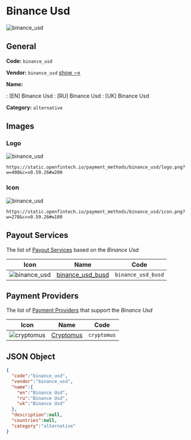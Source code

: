 
# Binance Usd 
![binance_usd](https://static.openfintech.io/payment_methods/binance_usd/logo.png?w=400&c=v0.59.26#w200)  

## General 
**Code:** `binance_usd` 
 
**Vendor:** `binance_usd` [show -->](/vendors/binance_usd/) 
 
**Name:** 
 
:	[EN] Binance Usd 
:	[RU] Binance Usd 
:	[UK] Binance Usd 
 
**Category:** `alternative` 
 

## Images 

### Logo 
![binance_usd](https://static.openfintech.io/payment_methods/binance_usd/logo.png?w=400&c=v0.59.26#w200)  

```
https://static.openfintech.io/payment_methods/binance_usd/logo.png?w=400&c=v0.59.26#w200
```  

### Icon 
![binance_usd](https://static.openfintech.io/payment_methods/binance_usd/icon.png?w=278&c=v0.59.26#w100)  

```
https://static.openfintech.io/payment_methods/binance_usd/icon.png?w=278&c=v0.59.26#w100
```  

## Payout Services 
 
The list of [Payout Services](/payout-services/) based on the _Binance Usd_ 

|Icon|Name|Code| 
|:---:|:---:|:---:| 
|![binance_usd](https://static.openfintech.io/payout_methods/binance_usd/icon.png?w=278&c=v0.59.26#w40) |[binance_usd_busd](/payout-services/binance_usd_busd/)|`binance_usd_busd`| 
 

## Payment Providers 
 
The list of [Payment Providers](/payment-providers/) that support the _Binance Usd_ 

|Icon|Name|Code| 
|:---:|:---:|:---:| 
|![cryptomus](https://static.openfintech.io/payment_providers/cryptomus/icon.svg?w=278&c=v0.59.26#w100) |[Cryptomus](/payment-providers/cryptomus/)|`cryptomus`| 
 

## JSON Object 

```json
{
  "code":"binance_usd",
  "vendor":"binance_usd",
  "name":{
    "en":"Binance Usd",
    "ru":"Binance Usd",
    "uk":"Binance Usd"
  },
  "description":null,
  "countries":null,
  "category":"alternative"
}
```  

